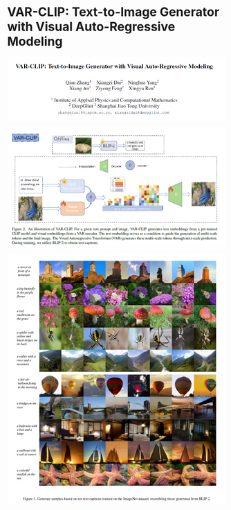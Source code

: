 # VAR-CLIP: Text-to-Image Generator with Visual Auto-Regressive Modeling

![img](res/008/002.png)

![img](res/008/001.png)

![img](res/008/003.png)